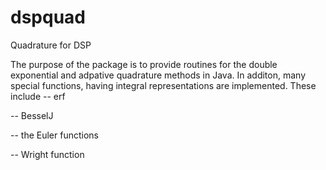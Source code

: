 # dspquad
Quadrature for DSP

The purpose of the package is to provide routines for the 
double exponential and adpative quadrature methods in Java. 
In additon, many special functions, having integral representations are implemented.
These include
-- erf

-- BesselJ

-- the Euler functions

-- Wright function

